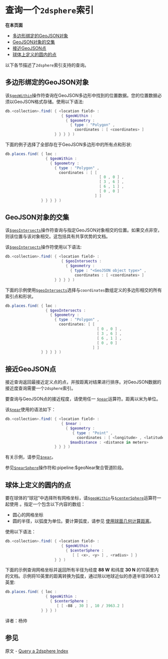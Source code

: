 # 查询一个`2dsphere`索引

**在本页面**

- [多边形绑定的GeoJSON对象](#对象)
- [GeoJSON对象的交集](#交集)
- [接近GeoJSON点](#接近)
- [球体上定义的圆内的点](#球体)

以下各节描述了`2dsphere`索引支持的查询。

## <span id="对象">多边形绑定的GeoJSON对象</span>

该[`$geoWithin`](https://docs.mongodb.com/master/reference/operator/query/geoWithin/#op._S_geoWithin)操作符查询在GeoJSON多边形中找到的位置数据。您的位置数据必须以GeoJSON格式存储。使用以下语法:

```powershell
db.<collection>.find( { <location field> :
                         { $geoWithin :
                           { $geometry :
                             { type : "Polygon" ,
                               coordinates : [ <coordinates> ]
                      } } } } )
```

下面的例子选择了全部存在于GeoJSON多边形中的所有点和形状:

```powershell
db.places.find( { loc :
                  { $geoWithin :
                    { $geometry :
                      { type : "Polygon" ,
                        coordinates : [ [
                                          [ 0 , 0 ] ,
                                          [ 3 , 6 ] ,
                                          [ 6 , 1 ] ,
                                          [ 0 , 0 ]
                                        ] ]
                } } } } )
```

## <span id="交集">GeoJSON对象的交集</span>

该[`$geoIntersects`](https://docs.mongodb.com/master/reference/operator/query/geoIntersects/#op._S_geoIntersects)操作符查询与指定GeoJSON对象相交的位置。如果交点非空，则该位置与该对象相交。这包括具有共享优势的文档。

该[`$geoIntersects`](https://docs.mongodb.com/master/reference/operator/query/geoIntersects/#op._S_geoIntersects)操作符使用以下语法:

```powershell
db.<collection>.find( { <location field> :
                         { $geoIntersects :
                           { $geometry :
                             { type : "<GeoJSON object type>" ,
                               coordinates : [ <coordinates> ]
                      } } } } )
```

下面的示例使用[`$geoIntersects`](https://docs.mongodb.com/master/reference/operator/query/geoIntersects/#op._S_geoIntersects)选择与`coordinates`数组定义的多边形相交的所有索引点和形状。

```powershell
db.places.find( { loc :
                  { $geoIntersects :
                    { $geometry :
                      { type : "Polygon" ,
                        coordinates: [ [
                                         [ 0 , 0 ] ,
                                         [ 3 , 6 ] ,
                                         [ 6 , 1 ] ,
                                         [ 0 , 0 ]
                                       ] ]
                } } } } )
```

## <span id="接近">接近GeoJSON点</span>

接近查询返回最接近定义点的点，并按距离对结果进行排序。对GeoJSON数据的接近度查询需要一个`2dsphere`索引。

要查询与GeoJSON点的接近程度，请使用任一 [`$near`](https://docs.mongodb.com/master/reference/operator/query/near/#op._S_near)运算符。距离以米为单位。

该[`$near`](https://docs.mongodb.com/master/reference/operator/query/near/#op._S_near)使用的语法如下：

```powershell
db.<collection>.find( { <location field> :
                         { $near :
                           { $geometry :
                              { type : "Point" ,
                                coordinates : [ <longitude> , <latitude> ] } ,
                             $maxDistance : <distance in meters>
                      } } } )
```

有关示例，请参见[`$near`](https://docs.mongodb.com/master/reference/operator/query/near/#op._S_near)。

参见[`$nearSphere`](https://docs.mongodb.com/master/reference/operator/query/nearSphere/#op._S_nearSphere)操作符和:pipeline:$geoNear聚合管道阶段。

## <span id="球体">球体上定义的圆内的点</span>

要在球体的“球冠”中选择所有网格坐标，请[`$geoWithin`](https://docs.mongodb.com/master/reference/operator/query/geoWithin/#op._S_geoWithin)与[`$centerSphere`](https://docs.mongodb.com/master/reference/operator/query/centerSphere/#op._S_centerSphere)运算符一起使用 。指定一个包含以下内容的数组：

- 圆心的网格坐标
- 圆的半径，以弧度为单位。要计算弧度，请参见 [使用球面几何计算距离](https://docs.mongodb.com/master/tutorial/calculate-distances-using-spherical-geometry-with-2d-geospatial-indexes/)。

使用以下语法：

```powershell
db.<collection>.find( { <location field> :
                         { $geoWithin :
                           { $centerSphere :
                              [ [ <x>, <y> ] , <radius> ] }
                      } } )
```

下面的示例查询网格坐标并返回所有半径为经度 **88 W** 和纬度 **30 N** 的10英里内的文档。示例将10英里的距离转换为弧度，通过除以地球近似的赤道半径3963.2英里:

```powershell
db.places.find( { loc :
                  { $geoWithin :
                    { $centerSphere :
                       [ [ -88 , 30 ] , 10 / 3963.2 ]
                } } } )
```



译者：杨帅

## 参见

原文 - [Query a 2dsphere Index]( https://docs.mongodb.com/manual/tutorial/query-a-2dsphere-index/ )

